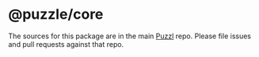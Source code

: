 # @puzzle/core

The sources for this package are in the main [Puzzl](https://github.com/use-strict/puzzl) repo. Please file issues and pull requests against that repo.
